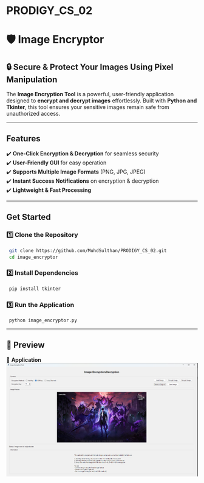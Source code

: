 # PRODIGY_CS_02

# 🛡️ Image Encryptor

## 🔒 Secure & Protect Your Images Using Pixel Manipulation
The **Image Encryption Tool** is a powerful, user-friendly application designed to **encrypt and decrypt images** effortlessly. Built with **Python and Tkinter**, this tool ensures your sensitive images remain safe from unauthorized access.

---

##  Features
✔️ **One-Click Encryption & Decryption** for seamless security  
✔️ **User-Friendly GUI** for easy operation  
✔️ **Supports Multiple Image Formats** (PNG, JPG, JPEG)  
✔️ **Instant Success Notifications** on encryption & decryption  
✔️ **Lightweight & Fast Processing**  

---

##  Get Started
### 1️⃣ Clone the Repository  
```sh
 git clone https://github.com/MuhdSulthan/PRODIGY_CS_02.git
 cd image_encryptor
```
### 2️⃣ Install Dependencies  
```sh
 pip install tkinter
```
### 3️⃣ Run the Application  
```sh
 python image_encryptor.py
```

---

## 📸 Preview
🔹 **Application**  
![WalkThrough](ssImage_Encryptor.png) 
